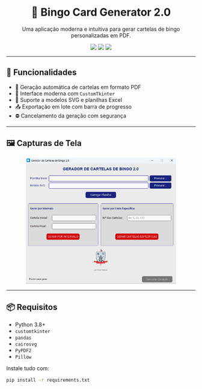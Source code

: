 <h1 align="center">🎲 Bingo Card Generator 2.0</h1>

<p align="center">
  Uma aplicação moderna e intuitiva para gerar cartelas de bingo personalizadas em PDF.
</p>

<p align="center">
  <img src="https://img.shields.io/github/license/Vectorgg15/gerador-de-cartelas-2.0?style=flat-square" />
  <img src="https://img.shields.io/github/languages/top/Vectorgg15/gerador-de-cartelas-2.0?style=flat-square" />
  <img src="https://img.shields.io/github/last-commit/Vectorgg15/gerador-de-cartelas-2.0?style=flat-square" />
</p>

---

## 🧩 Funcionalidades

- 🧾 Geração automática de cartelas em formato PDF
- 🧠 Interface moderna com `CustomTkinter`
- 🎯 Suporte a modelos SVG e planilhas Excel
- 📤 Exportação em lote com barra de progresso
- ⛔ Cancelamento da geração com segurança

---

## 🖼️ Capturas de Tela

<p align="center">
  <img src="Captura_de_tela_01.png" alt="Interface principal" width="400"/>
</p>

---

## 📦 Requisitos

- Python 3.8+
- `customtkinter`
- `pandas`
- `cairosvg`
- `PyPDF2`
- `Pillow`

Instale tudo com:

```bash
pip install -r requirements.txt
